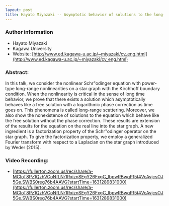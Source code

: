 ```yaml
---
layout: post
title: Hayato Miyazaki -- Asymptotic behavior of solutions to the long-range nonlinear Schrodinger equation on a star graph
---
```


### Author information
* Hayato Miyazaki
* Kagawa University
* Website: [http://www.ed.kagawa-u.ac.jp/~miyazaki/cv_eng.html](http://www.ed.kagawa-u.ac.jp/~miyazaki/cv_eng.html)

### Abstract:

In this talk, we consider the nonlinear Schr\"odinger equation with power-type long-range nonlinearities on a star graph with the Kirchhoff boundary condition.
When the nonlinearity is critical in the sense of long time behavior, we prove that there exists a solution which asymptotically behaves like a free solution with a logarithmic phase correction as time goes on. This phenomena is called long-range scattering.
Moreover, we also show the nonexistence of solutions to the equation which behave like the free solution without the phase correction.
These results are extension of the results for the equation on the real line into the star graph.
A new ingredient is a factorization property of the Schr\"odinger operator on the star graph.
To give the factorization property, we employ a generalized Fourier transform with respect to a Laplacian on the star graph introduced by Weder (2015).

### Video Recording:

* [https://fullerton.zoom.us/rec/share/a-MCIoT8Pz1QzhVCoNfLNr1RxiznSEgY26FxgC_IbpwRBwqPf5t4VcAvjcsOJ5Gs.SWBS0reg76b4AAVG?startTime=1631289831000](https://fullerton.zoom.us/rec/share/a-MCIoT8Pz1QzhVCoNfLNr1RxiznSEgY26FxgC_IbpwRBwqPf5t4VcAvjcsOJ5Gs.SWBS0reg76b4AAVG?startTime=1631289831000)

